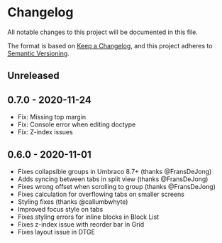 # Changelog

All notable changes to this project will be documented in this file.

The format is based on [Keep a Changelog](https://keepachangelog.com/en/1.0.0/),
and this project adheres to [Semantic Versioning](https://semver.org/spec/v2.0.0.html).

## Unreleased

## 0.7.0 - 2020-11-24

- Fix: Missing top margin
- Fix: Console error when editing doctype
- Fix: Z-index issues

## 0.6.0 - 2020-11-01

- Fixes collapsible groups in Umbraco 8.7+ (thanks @FransDeJong)
- Adds syncing between tabs in split view (thanks @FransDeJong)
- Fixes wrong offset when scrolling to group (thanks @FransDeJong)
- Fixes calculation for overflowing tabs on smaller screens
- Styling fixes (thanks @callumbwhyte)
- Improved focus style on tabs
- Fixes styling errors for inline blocks in Block List
- Fixes z-index issue with reorder bar in Grid
- Fixes layout issue in DTGE
